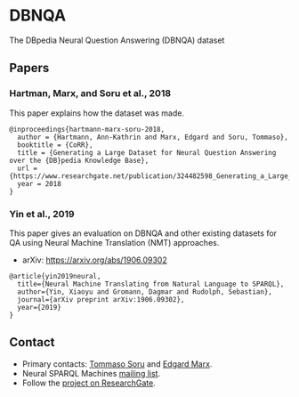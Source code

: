 # DBNQA
The DBpedia Neural Question Answering (DBNQA) dataset

## Papers

### Hartman, Marx, and Soru et al., 2018

This paper explains how the dataset was made.

```
@inproceedings{hartmann-marx-soru-2018,
  author = {Hartmann, Ann-Kathrin and Marx, Edgard and Soru, Tommaso},
  booktitle = {CoRR},
  title = {Generating a Large Dataset for Neural Question Answering over the {DB}pedia Knowledge Base},
  url = {https://www.researchgate.net/publication/324482598_Generating_a_Large_Dataset_for_Neural_Question_Answering_over_the_DBpedia_Knowledge_Base},
  year = 2018
}
```

### Yin et al., 2019

This paper gives an evaluation on DBNQA and other existing datasets for QA using Neural Machine Translation (NMT) approaches.

* arXiv: https://arxiv.org/abs/1906.09302

```
@article{yin2019neural,
  title={Neural Machine Translating from Natural Language to SPARQL},
  author={Yin, Xiaoyu and Gromann, Dagmar and Rudolph, Sebastian},
  journal={arXiv preprint arXiv:1906.09302},
  year={2019}
}
```

## Contact

* Primary contacts: [Tommaso Soru](http://tommaso-soru.it) and [Edgard Marx](http://emarx.org).
* Neural SPARQL Machines [mailing list](https://groups.google.com/forum/#!forum/neural-sparql-machines).
* Follow the [project on ResearchGate](https://www.researchgate.net/project/Neural-SPARQL-Machines).
